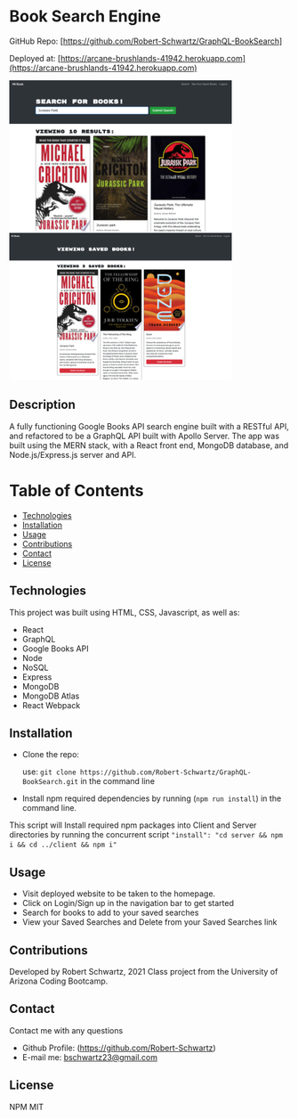# Book Search Engine

GitHub Repo: [https://github.com/Robert-Schwartz/GraphQL-BookSearch] <br>

Deployed at: [https://arcane-brushlands-41942.herokuapp.com](https://arcane-brushlands-41942.herokuapp.com) <br>

<img src="preview1.png" alt="previewSearch" width="400"/>   <img src="preview2.png" alt="previewSaved" width="400"/>

## Description

A fully functioning Google Books API search engine built with a RESTful API, and refactored to be a GraphQL API built with Apollo Server. The app was built using the MERN stack, with a React front end, MongoDB database, and Node.js/Express.js server and API. 

# Table of Contents

- [Technologies](#Technologies)
- [Installation](#Installation)
- [Usage](#usage)
- [Contributions](#Contributions)
- [Contact](#Contact)
- [License](#license)

## Technologies

This project was built using HTML, CSS, Javascript, as well as:

- React
- GraphQL
- Google Books API
- Node
- NoSQL
- Express
- MongoDB
- MongoDB Atlas
- React Webpack

## Installation

- Clone the repo:

  use: `git clone https://github.com/Robert-Schwartz/GraphQL-BookSearch.git` in the command line

- Install npm required dependencies by running (`npm run install`) in the command line.

This script will Install required npm packages into Client and Server directories by running the concurrent script `"install": "cd server && npm i && cd ../client && npm i"`

## Usage

- Visit deployed website to be taken to the homepage.
- Click on Login/Sign up in the navigation bar to get started
- Search for books to add to your saved searches
- View your Saved Searches and Delete from your Saved Searches link

## Contributions

Developed by Robert Schwartz, 2021
Class project from the University of Arizona Coding Bootcamp.

## Contact

Contact me with any questions

- Github Profile: (https://github.com/Robert-Schwartz)
- E-mail me: bschwartz23@gmail.com

## License

NPM MIT
